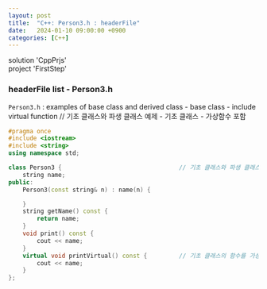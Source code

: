 ```yaml
---
layout: post
title:  "C++: Person3.h : headerFile"
date:   2024-01-10 09:00:00 +0900
categories: [C++]
---
```


solution 'CppPrjs'   
project 'FirstStep'   
   
### headerFile list - Person3.h   
`Person3.h` : examples of base class and derived class - base class - include virtual function // 기초 클래스와 파생 클래스 예제 - 기초 클래스 - 가상함수 포함   
   
```cpp
#pragma once
#include <iostream>
#include <string>
using namespace std;

class Person3 {									// 기초 클래스와 파생 클래스 예제 - 기초 클래스 - 가상함수 포함 
	string name;
public:
	Person3(const string& n) : name(n) {

	}
	string getName() const {
		return name;
	}
	void print() const {
		cout << name;
	}
	virtual void printVirtual() const {			// 기초 클래스의 함수를 가상함수로 만듦
		cout << name;
	}
};
```
